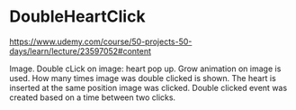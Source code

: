 # DoubleHeartClick
https://www.udemy.com/course/50-projects-50-days/learn/lecture/23597052#content

Image. Double cLick on image: heart pop up.
Grow animation on image is used.
How many times image was double clicked is shown.
The heart is inserted at the same position image was clicked.
Double clicked event was created based on a time between two clicks.


